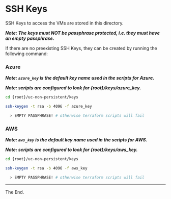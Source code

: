 # SSH Keys

SSH Keys to access the VMs are stored in this directory.

_**Note: The keys must NOT be passphrase protected, i.e. they must have an empty passphrase.**_

If there are no preexisting SSH Keys, they can be created by running the following command:

### Azure

**_Note: `azure_key` is the default key name used in the scripts for Azure._**

**_Note: scripts are configured to look for {root}/keys/azure_key._**

````bash
cd {root}/uc-non-persistent/keys

ssh-keygen -t rsa -b 4096 -f azure_key

  > EMPTY PASSPHRASE! # otherwise terraform scripts will fail

````
### AWS
**_Note: `aws_key` is the default key name used in the scripts for AWS._**

**_Note: scripts are configured to look for {root}/keys/aws_key._**
````bash
cd {root}/uc-non-persistent/keys

ssh-keygen -t rsa -b 4096 -f aws_key

  > EMPTY PASSPHRASE! # otherwise terraform scripts will fail

````

---
The End.
